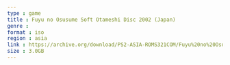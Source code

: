 ```yaml
---
type : game
title : Fuyu no Osusume Soft Otameshi Disc 2002 (Japan)
genre : 
format : iso
region : asia
link : https://archive.org/download/PS2-ASIA-ROMS321COM/Fuyu%20no%20Osusume%20Soft%20Otameshi%20Disc%202002%20%28Japan%29.7z
size : 3.0GB
---
```

